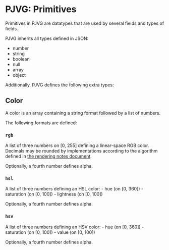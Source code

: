 # PJVG: Primitives
Primitives in PJVG are datatypes that are used by several fields and types of fields.

PJVG inherits all types defined in JSON:
- number
- string
- boolean
- null
- array
- object

Additionally, PJVG defines the following extra types:

## Color
A color is an array containing a string format followed by a list of numbers.

The following formats are defined:

### `rgb`
A list of three numbers on [0, 255] defining a linear-space RGB color. Decimals may be rounded by implementations according to the algorithm defined in [the rendering notes document](Rendering.md).

Optionally, a fourth number defines alpha.

### `hsl`
A list of three numbers defining an HSL color:
	- hue (on [0, 360])
	- saturation (on [0, 100])
	- lightness (on [0, 100])

Optionally, a fourth number defines alpha.

### `hsv`
A list of three numbers defining an HSV color:
	- hue (on [0, 360])
	- saturation (on [0, 100])
	- value (on [0, 100])

Optionally, a fourth number defines alpha.